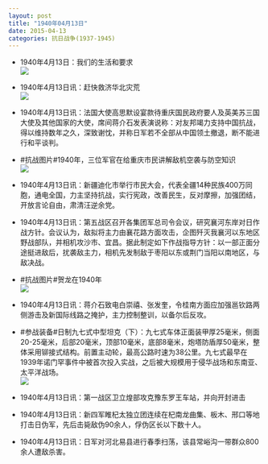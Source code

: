 ```yaml
---
layout: post
title: "1940年04月13日"
date: 2015-04-13
categories: 抗日战争(1937-1945)
---
```


<meta name="referrer" content="no-referrer" />

- 1940年4月13日：我们的生活和要求 <br/><img src="https://ww3.sinaimg.cn/large/aca367d8jw1er4afd57cqj20dw0pvte4.jpg" />

- 1940年4月13日讯：赶快救济华北灾荒 <br/><img src="https://ww4.sinaimg.cn/large/aca367d8jw1er48oro63pj211p0hfgs7.jpg" />

- 1940年4月13日讯：法国大使高思默设宴款待重庆国民政府要人及英美苏三国大使及其他国家的大使，席间蒋介石发表演说称：对友邦竭力支持中国抗战，得以维持数年之久，深致谢忱，并称日军若不全部从中国领土撤退，断不能进行和平谈判。 

- #抗战图片#1940年，三位军官在给重庆市民讲解敌机空袭与防空知识 <br/><img src="https://ww2.sinaimg.cn/large/aca367d8gw1er44me2938j20xu0zkaf0.jpg" />

- 1940年4月13日讯：新疆迪化市举行市民大会，代表全疆14种民族400万同胞，通电全国，力主坚持抗战，实行宪政，改善民生，反对摩擦，加强团结，开放言论自由，肃清汪逆余党。 

- 1940年4月13日讯：第五战区召开各集团军总司令会议，研究襄河东岸对日作战方针。会议认为，敌拟将主力由襄花路方面攻击，企图歼灭我襄河以东地区野战部队，并相机攻沙市、宜昌。据此制定如下作战指导方针：以一部正面分途挺进敌后，扰袭敌主力，相机先发制敌于枣阳以东或荆门当阳以南地区，与敌决战。 

- #抗战图片#贺龙在1940年 <br/><img src="https://ww4.sinaimg.cn/large/aca367d8gw1er3sr89ticj20pa0whaef.jpg" />

- 1940年4月13日讯：蒋介石致电白崇禧、张发奎，令桂南方面应加强邕钦路两侧游击及新国际线路之掩护，主力控制整训，以备尔后反攻。 

- #参战装备#日制九七式中型坦克（下）：九七式车体正面装甲厚25毫米，侧面20-25毫米，后部20毫米，顶部10毫米，底部8毫米，炮塔防盾厚50毫米，整体采用铆接式结构。前置主动轮，最高公路时速为38公里。九七式最早在1939年诺门罕事件中被首次投入实战，之后被大规模用于侵华战场和东南亚、太平洋战场。 <br/><img src="https://ww2.sinaimg.cn/large/aca367d8jw1er3plxhxotj20ce0u90yv.jpg" />

- 1940年4月13日讯：第一战区卫立煌部攻克豫东罗王车站，并向开封进击 

- 1940年4月13日讯：新四军睢杞太独立团连续在杞南龙曲集、板木、邢口等地打击日伪军，先后击毙敌伪90余人，俘伪区长以下数十人。 

- 1940年4月13日讯：日军对河北易县进行春季扫荡，该县常峪沟一带群众800余人遭敌杀害。 

